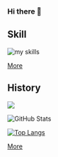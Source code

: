 ### Hi there 👋

## Skill
<img alt="my skills" src="https://skillicons.dev/icons?theme=light&perline=8&i=git,github,html,css,vscode,ruby,rails,mysql,docker,aws,nginx" />

[More](https://www.notion.so/aki366/b4e30e56f0684dc7833c2e03f85ea529)


## History

![](https://github-profile-summary-cards.vercel.app/api/cards/profile-details?username=aki366&theme=vue)

![GitHub Stats](https://github-readme-stats.vercel.app/api?username=aki366&count_private=true)

[![Top Langs](https://github-readme-stats.vercel.app/api/top-langs/?username=aki366&layout=compact&langs_count=6)](https://github.com/anuraghazra/github-readme-stats)

[More](https://www.notion.so/aki366/12656b4774e94ffebdc556a9f00c27cd?v=a4dcbe065e654343808e159efe564b4a)

<!--
**aki366/aki366** is a ✨ _special_ ✨ repository because its `README.md` (this file) appears on your GitHub profile.

Here are some ideas to get you started:

- 🔭 I’m currently working on ...
- 🌱 I’m currently learning ...
- 👯 I’m looking to collaborate on ...
- 🤔 I’m looking for help with ...
- 💬 Ask me about ...
- 📫 How to reach me: ...
- 😄 Pronouns: ...
- ⚡ Fun fact: ...
-->
